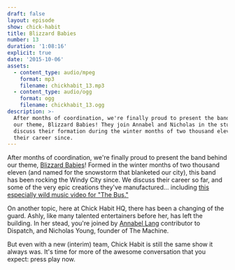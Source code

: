 ```yaml
---
draft: false
layout: episode
show: chick-habit
title: Blizzard Babies
number: 13
duration: '1:08:16'
explicit: true
date: '2015-10-06'
assets:
  - content_type: audio/mpeg
    format: mp3
    filename: chickhabit_13.mp3
  - content_type: audio/ogg
    format: ogg
    filename: chickhabit_13.ogg
description: >-
  After months of coordination, we're finally proud to present the band behind
  our theme, Blizzard Babies! They join Annabel and Nicholas in the studio to
  discuss their formation during the winter months of two thousand eleven, and
  their career since.
---
```

After months of coordination, we're finally proud to present the band behind our theme, [Blizzard Babies](https://www.facebook.com/blizzardbabies)! Formed in the winter months of two thousand eleven (and named for the snowstorm that blanketed our city), this band has been rocking the Windy City since. We discuss their career so far, and some of the very epic creations they've manufactured... including [this especially wild music video for "The Bus."](https://www.youtube.com/watch?v=ooDKObG7JkQ)

On another topic, here at Chick Habit HQ, there has been a changing of the guard. Ashly, like many talented entertainers before her, has left the building. In her stead, you're joined by [Annabel Lang](http://nicholaswyoung.com/people/annabel-lang) contributor to Dispatch, and Nicholas Young, founder of The Machine.

But even with a new (interim) team, Chick Habit is still the same show it always was. It's time for more of the awesome conversation that you expect: press play now.
